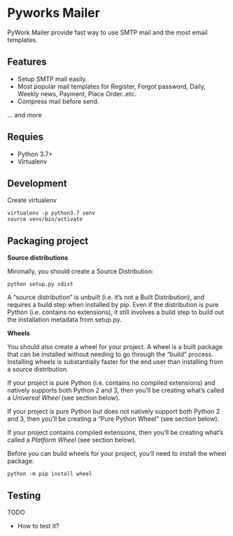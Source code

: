 # Pyworks Mailer

PyWork Mailer provide fast way to use SMTP mail and the most email templates.

## Features

- Setup SMTP mail easily.
- Most popular mail templates for Register, Forgot password, Daily, Weekly news, Payment, Place Order..etc.
- Compress mail before send.

... and more

## Requies

- Python 3.7+
- Virtualenv

## Development

Create virtualenv

```shell
virtualenv -p python3.7 venv
source venv/bin/activate
```

## Packaging project

**Source distributions**

Minimally, you should create a Source Distribution:

```shell
python setup.py sdist
```

A “source distribution” is unbuilt (i.e. it’s not a Built Distribution), and requires a build step when installed by pip. Even if the distribution is pure Python (i.e. contains no extensions), it still involves a build step to build out the installation metadata from setup.py.

**Wheels**

You should also create a wheel for your project. A wheel is a built package that can be installed without needing to go through the “build” process. Installing wheels is substantially faster for the end user than installing from a source distribution.

If your project is pure Python (i.e. contains no compiled extensions) and natively supports both Python 2 and 3, then you’ll be creating what’s called a *Universal Wheel* (see section below).

If your project is pure Python but does not natively support both Python 2 and 3, then you’ll be creating a “Pure Python Wheel” (see section below).

If your project contains compiled extensions, then you’ll be creating what’s called a *Platform Wheel* (see section below).

Before you can build wheels for your project, you’ll need to install the wheel package:

```shell
python -m pip install wheel
```

## Testing

TODO

- How to test it?

<!-- Test this package, in root project run this command:

```shell
cd src
pytest
``` -->
